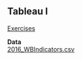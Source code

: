 ## Tableau I 
[Exercises](TableauI_Exercises.pdf)

**Data**\
[2016_WBIndicators.csv](2016_WBIndicators.csv)
